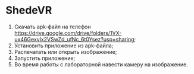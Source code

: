 # ShedeVR
1. Скачать apk-файл на телефон https://drive.google.com/drive/folders/1VX-ux46GexvIx2VSwZd_ufNc_6t0Ysez?usp=sharing; 
2. Установить приложение из аpk-файла; 
3. Распечатать или открыть изображение; 
4. Запустить приложение; 
5. Во время работы с лабораторной навести камеру на изображение.
